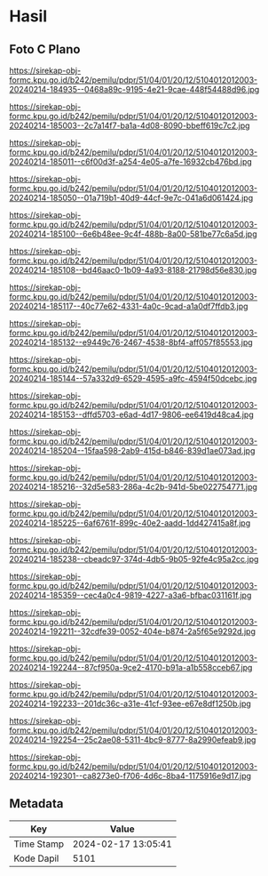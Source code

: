 # Hasil

## Foto C Plano

https://sirekap-obj-formc.kpu.go.id/b242/pemilu/pdpr/51/04/01/20/12/5104012012003-20240214-184935--0468a89c-9195-4e21-9cae-448f54488d96.jpg

https://sirekap-obj-formc.kpu.go.id/b242/pemilu/pdpr/51/04/01/20/12/5104012012003-20240214-185003--2c7a14f7-ba1a-4d08-8090-bbeff619c7c2.jpg

https://sirekap-obj-formc.kpu.go.id/b242/pemilu/pdpr/51/04/01/20/12/5104012012003-20240214-185011--c6f00d3f-a254-4e05-a7fe-16932cb476bd.jpg

https://sirekap-obj-formc.kpu.go.id/b242/pemilu/pdpr/51/04/01/20/12/5104012012003-20240214-185050--01a719b1-40d9-44cf-9e7c-041a6d061424.jpg

https://sirekap-obj-formc.kpu.go.id/b242/pemilu/pdpr/51/04/01/20/12/5104012012003-20240214-185100--6e6b48ee-9c4f-488b-8a00-581be77c6a5d.jpg

https://sirekap-obj-formc.kpu.go.id/b242/pemilu/pdpr/51/04/01/20/12/5104012012003-20240214-185108--bd46aac0-1b09-4a93-8188-21798d56e830.jpg

https://sirekap-obj-formc.kpu.go.id/b242/pemilu/pdpr/51/04/01/20/12/5104012012003-20240214-185117--40c77e62-4331-4a0c-9cad-a1a0df7ffdb3.jpg

https://sirekap-obj-formc.kpu.go.id/b242/pemilu/pdpr/51/04/01/20/12/5104012012003-20240214-185132--e9449c76-2467-4538-8bf4-aff057f85553.jpg

https://sirekap-obj-formc.kpu.go.id/b242/pemilu/pdpr/51/04/01/20/12/5104012012003-20240214-185144--57a332d9-6529-4595-a9fc-4594f50dcebc.jpg

https://sirekap-obj-formc.kpu.go.id/b242/pemilu/pdpr/51/04/01/20/12/5104012012003-20240214-185153--dffd5703-e6ad-4d17-9806-ee6419d48ca4.jpg

https://sirekap-obj-formc.kpu.go.id/b242/pemilu/pdpr/51/04/01/20/12/5104012012003-20240214-185204--15faa598-2ab9-415d-b846-839d1ae073ad.jpg

https://sirekap-obj-formc.kpu.go.id/b242/pemilu/pdpr/51/04/01/20/12/5104012012003-20240214-185216--32d5e583-286a-4c2b-941d-5be022754771.jpg

https://sirekap-obj-formc.kpu.go.id/b242/pemilu/pdpr/51/04/01/20/12/5104012012003-20240214-185225--6af6761f-899c-40e2-aadd-1dd427415a8f.jpg

https://sirekap-obj-formc.kpu.go.id/b242/pemilu/pdpr/51/04/01/20/12/5104012012003-20240214-185238--cbeadc97-374d-4db5-9b05-92fe4c95a2cc.jpg

https://sirekap-obj-formc.kpu.go.id/b242/pemilu/pdpr/51/04/01/20/12/5104012012003-20240214-185359--cec4a0c4-9819-4227-a3a6-bfbac031161f.jpg

https://sirekap-obj-formc.kpu.go.id/b242/pemilu/pdpr/51/04/01/20/12/5104012012003-20240214-192211--32cdfe39-0052-404e-b874-2a5f65e9292d.jpg

https://sirekap-obj-formc.kpu.go.id/b242/pemilu/pdpr/51/04/01/20/12/5104012012003-20240214-192244--87cf950a-9ce2-4170-b91a-a1b558cceb67.jpg

https://sirekap-obj-formc.kpu.go.id/b242/pemilu/pdpr/51/04/01/20/12/5104012012003-20240214-192233--201dc36c-a31e-41cf-93ee-e67e8df1250b.jpg

https://sirekap-obj-formc.kpu.go.id/b242/pemilu/pdpr/51/04/01/20/12/5104012012003-20240214-192254--25c2ae08-5311-4bc9-8777-8a2990efeab9.jpg

https://sirekap-obj-formc.kpu.go.id/b242/pemilu/pdpr/51/04/01/20/12/5104012012003-20240214-192301--ca8273e0-f706-4d6c-8ba4-1175916e9d17.jpg


## Metadata

| Key        | Value               |
| ---------- | ------------------- |
| Time Stamp | 2024-02-17 13:05:41 |
| Kode Dapil | 5101                |




